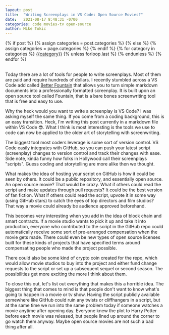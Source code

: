 ```yaml
---
layout: post
title:  "Writing Screenplays in VS Code: Open Source Movies?"
date:   2021-08-17 8:48:31 -0700
categories: code movies-tv open-source 
author: Mike Tokic
---
```


<div class="post-categories">
  {% if post %}
    {% assign categories = post.categories %}
  {% else %}
    {% assign categories = page.categories %}
  {% endif %}
  {% for category in categories %}
  <a href="{{site.baseurl}}/categories/#{{category|slugize}}">{{category}}</a>
  {% unless forloop.last %}&nbsp;{% endunless %}
  {% endfor %}
</div>

<br />

Today there are a lot of tools for people to write screenplays. Most of them are paid and require hundreds of dollars. I recently stumbled across a VS Code add called [Better Fountain](https://marketplace.visualstudio.com/items?itemName=piersdeseilligny.betterfountain) that allows you to turn simple markdown documents into a professionally formatted screenplay. It is built upon an open source tool called Fountain, that is a bare bones screenwriting tool that is free and easy to use. 

Why the heck would you want to write a screenplay is VS Code? I was asking myself the same thing. If you come from a coding background, this is an easy transition. Heck, I'm writing this post currently in a markdown file within VS Code 😎. What I think is most interesting is the tools we use to code can now be applied to the older art of storytelling with screenwriting. 

The biggest tool most coders leverage is some sort of version control. VS Code easily integrates with GitHub, so you can push your latest script (screenplay) changes to version control and track their changes with ease. Side note, kinda funny how folks in Hollywood call their screenplays "scripts". Guess coding and storytelling are more alike then we thought. 

What makes the idea of hosting your script on GitHub is how it could be seen by others. It could be a public repository, and essentially open source. An open source movie? That would be crazy. What if others could read the script and make updates through pull requests? It could be the best version of fan fiction. What if others could read the script, upvote it in some way (using GitHub stars) to catch the eyes of top directors and film studios? That way a movie could already be audience approved beforehand. 

This becomes very interesting when you add in the idea of block chain and smart contracts. If a movie studio wants to pick it up and take it into production, everyone who contributed to the script in the GitHub repo could automatically receive some sort of pre-arranged compensation when the movie gets made. There could even be new types of open source licenses built for these kinds of projects that have specified terms around compensating people who made the project possible. 

There could also be some kind of crypto coin created for the repo, which would allow movie studios to buy into the project and either fund change requests to the script or set up a subsequent sequel or second season. The possibilities get more exciting the more I think about them. 

To close this out, let's list out everything that makes this a horrible idea. The biggest thing that comes to mind is that people don't want to know what's going to happen in a movie or tv show. Having the script publicly available somewhere like GitHub could ruin any twists or cliffhangers in a script, but at the same time we run into the same problem today if someone watches a movie anytime after opening day. Everyone knew the plot to Harry Potter before each movie was released, but people lined up around the corner to go watch them anyway. Maybe open source movies are not such a bad thing after all. 
